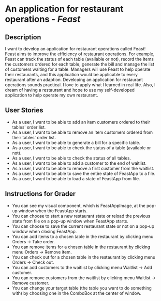 # An application for restaurant operations - *Feast*

## Description
I want to develop an application for restaurant operations called Feast! 
Feast aims to improve the efficiency of restaurant operations.
For example, Feast can track the status of each table (available or not), 
record the items the customers ordered for each table, 
generate the bill and manage the list of customers waiting for a table.
Managers will use Feast to help operate their restaurants, 
and this application would be applicable to every restaurant after an adaption.
Developing an application for restaurant operations sounds practical. 
I love to apply what I learned in real life. Also, 
I dream of having a restaurant and hope to use my self-developed 
application to help operate my own restaurant.


## User Stories

- As a user, I want to be able to add an item customers ordered to their tables' order list.
- As a user, I want to be able to remove an item customers ordered from their tables' order list.
- As a user, I want to be able to generate a bill for a specific table.
- As a user, I want to be able to check the status of a table (available or not).
- As a user, I want to be able to check the status of all tables.
- As a user, I want to be able to add a customer to the end of waitlist.
- As a user, I want to be able to remove a first customer from the waitlist.
- As a user, I want to be able to save the entire state of FeastApp to a file.
- As a user, I want to be able to load a state of FeastApp from file.

## Instructions for Grader


- You can see my visual component, which is FeastAppImage, at the pop-up window when the FeastApp starts.
- You can choose to start a new restaurant state or reload the previous state 
from file on a pop-up window when FeastApp starts.
- You can choose to save the current restaurant state or not on a pop-up 
window when closing FeastApp.
- You can add items to a chosen table in the restaurant by clicking menu Orders -> Take order.
- You can remove items for a chosen table in the restaurant by clicking menu Orders -> Remove item.
- You can check out for a chosen table in the restaurant by clicking menu Orders -> Check out. 
- You can add customers to the waitlist by clicking menu Waitlist -> Add customer.
- You can remove customers from the waitlist by clicking menu Waitlist -> Remove customer.
- You can change your target table (the table you want to do something with) by 
choosing one in the ComboBox at the center of window.


